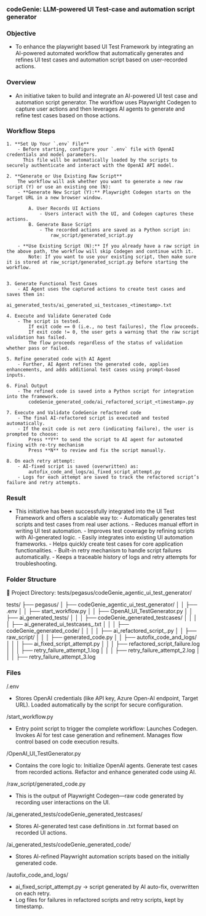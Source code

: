 ### codeGenie: LLM-powered UI Test-case and automation script generator ###
 
### Objective
- To enhance the playwright based UI Test Framework by integrating an AI-powered automated workflow that automatically generates and refines UI test cases and automation script based on user-recorded actions.

### Overview
- An initiative taken to build and integrate an AI-powered UI test case and automation script generator. The workflow uses Playwright Codegen to capture user actions and then leverages AI agents to generate and refine test cases based on those actions.

### Workflow Steps
    1. **Set Up Your `.env` File**
        - Before starting, configure your `.env` file with OpenAI credentials and model parameters.
          This file will be automatically loaded by the scripts to securely authenticate and interact with the OpenAI API model.

    2. **Generate or Use Existing Raw Script**  
        The workflow will ask whether you want to generate a new raw script (Y) or use an existing one (N):  
        - **Generate New Script (Y):** Playwright Codegen starts on the Target URL in a new browser window.  
     
            A. User Records UI Actions
                - Users interact with the UI, and Codegen captures these actions.
            B. Generate Base Script
                - The recorded actions are saved as a Python script in:
                    raw_script/generated_script.py

        - **Use Existing Script (N):** If you already have a raw script in the above path, the workflow will skip Codegen and continue with it.
            Note: If you want to use your existing script, then make sure it is stored at raw_script/generated_script.py before starting the workflow.


    3. Generate Functional Test Cases
        - AI Agent uses the captured actions to create test cases and saves them in:
                ai_generated_tests/ai_generated_ui_testcases_<timestamp>.txt

    4. Execute and Validate Generated Code
        - The script is tested.
            If exit code == 0 (i.e., no test failures), the flow proceeds.
            If exit code != 0, the user gets a warning that the raw script validation has failed.
            The flow proceeds regardless of the status of validation whether pass or failed.

    5. Refine generated code with AI Agent
        - Further, AI Agent refines the generated code, applies enhancements, and adds additional test cases using prompt-based inputs.

    6. Final Output
        - The refined code is saved into a Python script for integration into the framework.
            codeGenie_generated_code/ai_refactored_script_<timestamp>.py
    
    7. Execute and Validate CodeGenie refactored code
        - The final AI-refactored script is executed and tested automatically.
        - If the exit code is not zero (indicating failure), the user is prompted to choose:
            Press **Y** to send the script to AI agent for automated fixing with re-try mechanism
            Press **N** to review and fix the script manually.
    
    8. On each retry attempt:
        - AI-fixed script is saved (overwritten) as: 
            autofix_code_and_logs/ai_fixed_script_attempt.py
        - Logs for each attempt are saved to track the refactored script’s failure and retry attempts.

### Result
- This initiative has been successfully integrated into the UI Test Framework and offers a scalable way to:
        - Automatically generates test scripts and test cases from real user actions.
        - Reduces manual effort in writing UI test automation.
        - Improves test coverage by refining scripts with AI-generated logic.
        - Easily integrates into existing UI automation frameworks.
        - Helps quickly create test cases for core application functionalities.
        - Built-in retry mechanism to handle script failures automatically.
        - Keeps a traceable history of logs and retry attempts for troubleshooting.


### Folder Structure 
📁 Project Directory: tests/pegasus/codeGenie_agentic_ui_test_generator/
 
tests/
├── pegasus/
│   ├── codeGenie_agentic_ui_test_generator/
│   │   ├── .env
│   │   ├── start_workflow.py
│   │   ├── OpenAI_UI_TestGenerator.py
│   │   ├── ai_generated_tests/
│   │   │   ├── codeGenie_generated_testcases/
│   │   │   │   ├── ai_generated_ui_testcases_<DATETIME>.txt
│   │   │   ├── codeGenie_generated_code/
│   │   │   │   ├── ai_refactored_script_<DATETIME>.py
│   │   ├── raw_script/
│   │   │   ├── generated_code.py
│   │   ├── autofix_code_and_logs/
│   │   │   ├── ai_fixed_script_attempt.py
│   │   │   ├── refactored_script_failure.log
│   │   │   ├── retry_failure_attempt_1.log
│   │   │   ├── retry_failure_attempt_2.log
│   │   │   ├── retry_failure_attempt_3.log
 

### Files

/.env
- Stores OpenAI credentials (like API key, Azure Open-AI endpoint, Target URL). Loaded automatically by the script for secure configuration.

/start_workflow.py
- Entry point script to trigger the complete workflow:
    Launches Codegen.
    Invokes AI for test case generation and refinement.
    Manages flow control based on code execution results.

/OpenAI_UI_TestGenerator.py
- Contains the core logic to:
    Initialize OpenAI agents.
    Generate test cases from recorded actions.
    Refactor and enhance generated code using AI.

/raw_script/generated_code.py
- This is the output of Playwright Codegen—raw code generated by recording user interactions on the UI.

/ai_generated_tests/codeGenie_generated_testcases/
- Stores AI-generated test case definitions in .txt format based on recorded UI actions.

/ai_generated_tests/codeGenie_generated_code/
- Stores AI-refined Playwright automation scripts based on the initially generated code.

/autofix_code_and_logs/
- ai_fixed_script_attempt.py → script generated by AI auto-fix, overwritten on each retry.
- Log files for failures in refactored scripts and retry scripts, kept by timestamp.
 
 
 